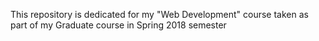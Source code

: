 This repository is dedicated for my "Web Development" course taken as part of my Graduate course in Spring 2018 semester
